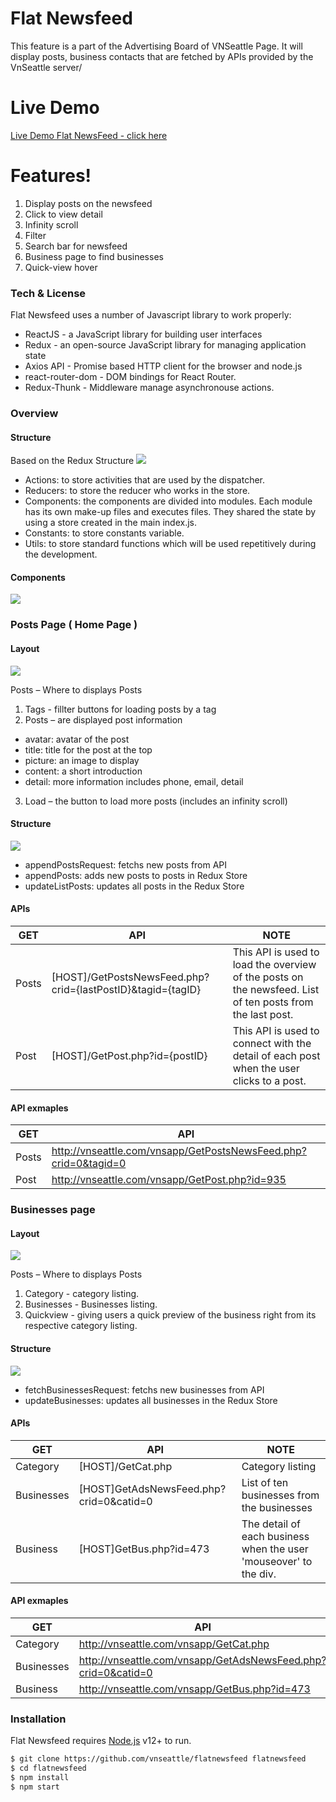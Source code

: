 # Flat Newsfeed

This feature is a part of the Advertising Board of VNSeattle Page. It will display posts, business contacts that are fetched by APIs provided by the VnSeattle server/

# Live Demo

[Live Demo Flat NewsFeed - click here](https://master.d2tb1gog3fr3bu.amplifyapp.com/)

# Features!

  1. Display posts on the newsfeed
  2. Click to view detail
  3. Infinity scroll
  4. Filter
  5. Search bar for newsfeed
  6. Business page to find businesses
  7. Quick-view hover   
 
### Tech & License 

Flat Newsfeed uses a number of Javascript library to work properly:

* ReactJS - a JavaScript library for building user interfaces
* Redux - an open-source JavaScript library for managing application state
* Axios API  - Promise based HTTP client for the browser and node.js
* react-router-dom - DOM bindings for React Router.
* Redux-Thunk - Middleware manage asynchronouse actions.

### Overview
#### Structure
Based on the Redux Structure 
<img src='https://thumbs.gfycat.com/SociableCraftyAlpaca-small.gif' />

* Actions: to store activities that are used by the dispatcher.
* Reducers: to store the reducer who works in the store.
* Components: the components are divided into modules. Each module has its own make-up files and executes files. They shared the state by using a store created in the main index.js.
* Constants: to store constants variable.
* Utils: to store standard functions which will be used repetitively during the development. 

#### Components 
<img src='http://vnseattle.com/vnsmarket-design/component-structure.png' />

### Posts Page ( Home Page )
#### Layout
<img src='http://vnseattle.com/vnsmarket-design/newsfeed-overview.png'/>

Posts – Where to displays Posts
1. Tags - fillter buttons for loading posts by a tag
2. Posts – are displayed post information
* avatar: avatar of the post
* title: title for the post at the top
* picture: an image to display   
* content: a short introduction
* detail: more information includes phone, email, detail    
3. Load – the button to load more posts (includes an infinity scroll)  

#### Structure

<img src='http://vnseattle.com/vnsmarket-design/post-page-redux3.png' />

* appendPostsRequest: fetchs new posts from API 
* appendPosts: adds new posts to posts in Redux Store
* updateListPosts: updates all posts in the Redux Store 

#### APIs

| GET | API | NOTE |
| ------ | ------ | ----- |
| Posts | [HOST]/GetPostsNewsFeed.php?crid={lastPostID}&tagid={tagID} | This API is used to load the overview of the posts on the newsfeed. List of ten posts from the last post. 
| Post | [HOST]/GetPost.php?id={postID} | This API is used to connect with the detail of each post when the user clicks to a post.

#### API exmaples 

| GET | API |
| ------ | ------ |
| Posts | http://vnseattle.com/vnsapp/GetPostsNewsFeed.php?crid=0&tagid=0
| Post | http://vnseattle.com/vnsapp/GetPost.php?id=935

### Businesses page 

#### Layout
<img src='http://vnseattle.com/vnsmarket-design/businesses-page-layout.png'>

Posts – Where to displays Posts
1. Category - category listing.
2. Businesses - Businesses listing.
3. Quickview  - giving users a quick preview of the business right from its respective category listing.

#### Structure

<img src='http://vnseattle.com/vnsmarket-design/bus-page-redux.png' />

* fetchBusinessesRequest: fetchs new businesses from API 
* updateBusinesses: updates all businesses in the Redux Store 

#### APIs

| GET | API | NOTE |
| ------ | ------ | ----- |
| Category | [HOST]/GetCat.php | Category listing
| Businesses | [HOST]GetAdsNewsFeed.php?crid=0&catid=0 | List of ten businesses from the businesses 
| Business | [HOST]GetBus.php?id=473 |  The detail of each business when the user 'mouseover' to the div.

#### API exmaples 

| GET | API |
| ------ | ------ |
| Category | http://vnseattle.com/vnsapp/GetCat.php
| Businesses | http://vnseattle.com/vnsapp/GetAdsNewsFeed.php?crid=0&catid=0
|Business|http://vnseattle.com/vnsapp/GetBus.php?id=473 


### Installation

Flat Newsfeed requires [Node.js](https://nodejs.org/) v12+ to run.

```sh
$ git clone https://github.com/vnseattle/flatnewsfeed flatnewsfeed
$ cd flatnewsfeed
$ npm install
$ npm start
```